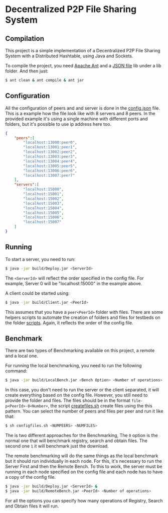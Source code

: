 # Decentralized P2P File Sharing System

## Compilation
This project is a simple implementation of a Decentralized P2P File Sharing System
with a Distributed Hashtable, using Java and Sockets.

To compile the project, you need [Apache Ant](http://ant.apache.org/) and a [JSON file](https://code.google.com/p/json-simple/) lib under a lib folder.
And then just:

```sh
$ ant clean & ant compile & ant jar
```

## Configuration
All the configuration of peers and and server is done in the [config.json](https://github.com/gmendonca/decentralize-p2p-file-sharing/blob/master/config.json) file.
This is a example how the file look like with 8 servers and 8 peers. In the provided example
it's using a single machine with different ports and folders, but it's possible to use ip address here too.

```json
{
	"peers":[
		"localhost:13000:peer0",
		"localhost:13001:peer1",
		"localhost:13002:peer2",
		"localhost:13003:peer3",
		"localhost:13004:peer4",
		"localhost:13005:peer5",
		"localhost:13006:peer6",
		"localhost:13007:peer7"
	],
	"servers":[
		"localhost:15000",
		"localhost:15001",
		"localhost:15002",
		"localhost:15003",
		"localhost:15004",
		"localhost:15005",
		"localhost:15006",
		"localhost:15007"
	]
}
```

## Running
To start a server, you need to run:

```sh
$ java -jar build/Deploy.jar <ServerId>
```

The ```<ServerId>``` will reflect the order specified in the config file. For example,
Server 0 will be "localhost:15000" in the example above.

A client could be started using:

```sh
$ java -jar build/Client.jar <PeerId>
```

This assumes that you have a ```peer<PeerId>``` folder with files.
There are some helpers scripts to automate the creation of folders
and files for testbeds on the folder [scripts](https://github.com/gmendonca/decentralize-p2p-file-sharing/tree/master/scripts).
Again, it reflects the order of the config file.

## Benchmark

There are two types of Benchmarking available on this project, a remote and a local one.

For running the local benchmarking, you need to run the following command:

```sh
$ java -jar build/LocalBench.jar <Bench Option> <Number of operations>
```

In this case, you don't need to run the server or the client separated,
it will create everything based on the config file.
However, you still need to provide the folder and files.
The files should be in the format ```file-p<PeerId>-0<Number>```, the script [createfiles.sh](https://github.com/gmendonca/decentralize-p2p-file-sharing/tree/master/scripts/createfiles.sh) create files using the this pattern. You can select the number of peers and files per peer and run it like that:

```sh
$ sh configfiles.sh <NUMPEERS> <NUMFILES>
```

The <Bench Option> is two different approaches for the Benchmarking, The ```0``` option is the normal
one that will benchmark registry, search and obtain files. The second one ```1``` it will benchmark just the download.


The remote benchmarking will do the same things as the local benchmark but it should run individually in each node.
For this, it's necessary to run the Server First and then the Remote Bench. To this to work, the server must be running in each node specified on the config file and each node has to have a copy of the config file.

```sh
$ java -jar build/Deploy.jar <ServerId> &
$ java -jar build/RemoteBench.jar <PeerId> <Number of operations>
```

For all the options you can specify how many operations of Registry, Search and Obtain files it will run.
